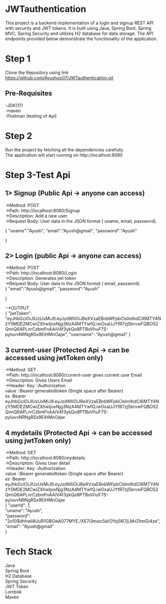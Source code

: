 # JWTauthentication
This project is a backend implementation of a login and signup REST API with security and JWT tokens. It is built using Java, Spring Boot, Spring MVC, Spring Security and utilizes H2 database for data storage. The API endpoints provided below demonstrate the functionality of the application.

# Step 1
Clone the Repository using link https://github.com/Ayushoo07/JWTauthentication.git

## Pre-Requisites
-JDK(17) </br>
-maven </br>
-Postman (testing of Api) </br>

# Step 2
Run the project by fetching all the dependencies carefully </br>
The application will start running on http://localhost:8080 </br>

# Step 3-Test Api
## 1> Signup (Public Api -> anyone can access) </br>
->Method: POST</br>
->Path: http://localhost:8080/Signup</br>
->Description: Add a new user.</br>
->Request Body: User data in the JSON format ( uname, email, password).</br>

{
    "uname":"Ayush",
    "email":"Ayush@gmail",
    "password":"Ayush"

} </br>

## 2> Login (public Api -> anyone can access) </br>
->Method: POST</br>
->Path: http://localhost:8080/Login</br>
->Description: Generates jwt token </br>
->Request Body: User data in the JSON format ( email, password).</br>
{
    "email":"Ayush@gmail",
    "password":"Ayush"

} </br>

-->OUTPUT </br>
{
    "jwtToken": "eyJhbGciOiJIUzUxMiJ9.eyJzdWIiOiJBeXVzaEBnbWFpbCIsImlhdCI6MTY4NzY5MDE2MCwiZXhwIjoxNjg3NzA4MTYwfQ.iwOxaUJYfR7zj5brvwFQBO52QnnQ6APLnrCzbmFnAAiV4f3ykQo8PTBoVhuF7S-pyluvvNRNgRSx9EiHMnOajw",
    "username": "Ayush@gmail"
} </br>

## 3 current-user (Protected Api -> can be accessed using jwtToken only) </br>
->Method: GET</br>
->Path: http://localhost:8080/current-user    gives current user Email</br>
->Description: Gives Users Email</br>
->Header: Key ::Authorization </br>
value ::Bearer generatedtoken   (Single space after Bearer) </br>
ex :Bearer eyJhbGciOiJIUzUxMiJ9.eyJzdWIiOiJBeXVzaEBnbWFpbCIsImlhdCI6MTY4NzY5MDE2MCwiZXhwIjoxNjg3NzA4MTYwfQ.iwOxaUJYfR7zj5brvwFQBO52QnnQ6APLnrCzbmFnAAiV4f3ykQo8PTBoVhuF7S-pyluvvNRNgRSx9EiHMnOajw </br>

## 4 mydetails (Protected Api -> can be accessed using jwtToken only) </br>
->Method: GET</br>
->Path: http://localhost:8080/mydetails  </br>
->Description: Gives User detail</br>
->Header: Key ::Authorization </br>
value ::Bearer generatedtoken   (Single space after Bearer) </br>
ex :Bearer eyJhbGciOiJIUzUxMiJ9.eyJzdWIiOiJBeXVzaEBnbWFpbCIsImlhdCI6MTY4NzY5MDE2MCwiZXhwIjoxNjg3NzA4MTYwfQ.iwOxaUJYfR7zj5brvwFQBO52QnnQ6APLnrCzbmFnAAiV4f3ykQo8PTBoVhuF7S-pyluvvNRNgRSx9EiHMnOajw </br>
{
    "userId": 1,</br>
    "uname": "Ayush",</br>
    "password": "$2a$10$dhhwIAUuR1GBGwA077MYE./XE7i3mwc5d/OYq5l67jLMvZhmDi4ze",</br>
    "email": "Ayush@gmail"</br>
} </br>

# Tech Stack
Java </br>
Spring Boot </br>
H2 Database </br>
Spring Security </br>
JWT Token </br>
Lombok </br>
Maven </br>
